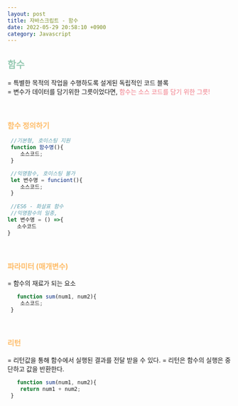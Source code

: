 ```yaml
---
layout: post
title: 자바스크립트 - 함수
date: 2022-05-29 20:58:10 +0900
category: Javascript
---
```

 
## <span style="color:#97cab3;font-weight:bold">함수</span>

= 특별한 목적의 작업을 수행하도록 설게된 독립적인 코드 블록  
= 변수가 데이터를 담기위한 그릇이었다면, <span style="color:#f27c88;">함수는 소스 코드를 담기 위한 그릇!</span> 

<br/>

### <span style="color:#febc68;font-weight:bold">함수 정의하기</span>  
 
   ```javascript  
    //기본형, 호이스팅 지원
    function 함수명(){
       소스코드;
    }

    //익명함수, 호이스팅 불가
    let 변수명 = funciont(){
       소스코드;
    }
    
    //ES6 - 화살표 함수
    //익명함수의 일종, 
   let 변수명 = () =>{
      소수코드
   }
   ```  

<br/>

### <span style="color:#febc68;font-weight:bold">파라미터 (매개변수)</span>
  = 함수의 재료가 되는 요소
   ```javascript  
      function sum(num1, num2){
       소스코드;
    }
   ```  
   <br/>

### <span style="color:#febc68;font-weight:bold">리턴</span>
  = 리턴값을 통해 함수에서 실행된 결과를 전달 받을 수 있다.
  = 리턴은 함수의 실행은 중단하고 값을 반환한다.
   ```javascript  
      function sum(num1, num2){
       return num1 + num2;
    }
   ```  